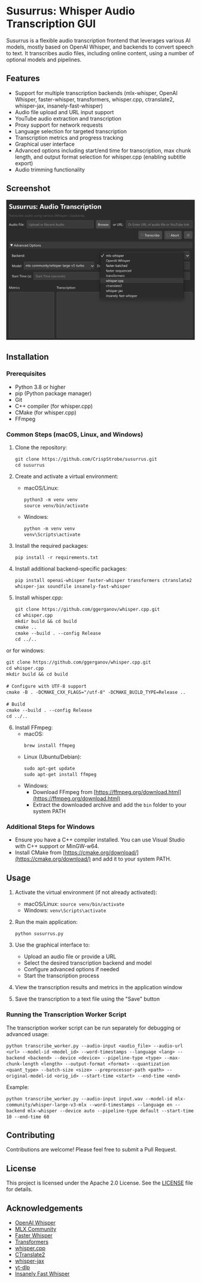 # Susurrus: Whisper Audio Transcription GUI

Susurrus is a flexible audio transcription frontend that leverages various AI models, mostly based on OpenAI Whisper, and backends to convert speech to text. It transcribes audio files, including online content, using a number of optional models and pipelines.

## Features

- Support for multiple transcription backends (mlx-whisper, OpenAI Whisper, faster-whisper, transformers, whisper.cpp, ctranslate2, whisper-jax, insanely-fast-whisper)
- Audio file upload and URL input support
- YouTube audio extraction and transcription
- Proxy support for network requests
- Language selection for targeted transcription
- Transcription metrics and progress tracking
- Graphical user interface
- Advanced options including start/end time for transcription, max chunk length, and output format selection for whisper.cpp (enabling subtitle export)
- Audio trimming functionality

## Screenshot

![Susurrus Interface](susurrus.png)

## Installation

### Prerequisites

- Python 3.8 or higher
- pip (Python package manager)
- Git
- C++ compiler (for whisper.cpp)
- CMake (for whisper.cpp)
- FFmpeg

### Common Steps (macOS, Linux, and Windows)

1. Clone the repository:
   ```
   git clone https://github.com/CrispStrobe/susurrus.git
   cd susurrus
   ```

2. Create and activate a virtual environment:
   - macOS/Linux:
     ```
     python3 -m venv venv
     source venv/bin/activate
     ```
   - Windows:
     ```
     python -m venv venv
     venv\Scripts\activate
     ```

3. Install the required packages:
   ```
   pip install -r requirements.txt
   ```

4. Install additional backend-specific packages:
   ```
   pip install openai-whisper faster-whisper transformers ctranslate2 whisper-jax soundfile insanely-fast-whisper
   ```

5. Install whisper.cpp:
   ```
   git clone https://github.com/ggerganov/whisper.cpp.git
   cd whisper.cpp
   mkdir build && cd build
   cmake ..
   cmake --build . --config Release
   cd ../..
   ```

or for windows:

   ```
   git clone https://github.com/ggerganov/whisper.cpp.git
   cd whisper.cpp
   mkdir build && cd build
   
   # Configure with UTF-8 support
   cmake -B . -DCMAKE_CXX_FLAGS="/utf-8" -DCMAKE_BUILD_TYPE=Release ..
   
   # Build
   cmake --build . --config Release
   cd ../..
   ```

6. Install FFmpeg:
   - macOS:
     ```
     brew install ffmpeg
     ```
   - Linux (Ubuntu/Debian):
     ```
     sudo apt-get update
     sudo apt-get install ffmpeg
     ```
   - Windows:
     - Download FFmpeg from [https://ffmpeg.org/download.html](https://ffmpeg.org/download.html)
     - Extract the downloaded archive and add the `bin` folder to your system PATH

### Additional Steps for Windows

- Ensure you have a C++ compiler installed. You can use Visual Studio with C++ support or MinGW-w64.
- Install CMake from [https://cmake.org/download/](https://cmake.org/download/) and add it to your system PATH.

## Usage

1. Activate the virtual environment (if not already activated):
   - macOS/Linux: `source venv/bin/activate`
   - Windows: `venv\Scripts\activate`

2. Run the main application:
   ```
   python susurrus.py
   ```

3. Use the graphical interface to:
   - Upload an audio file or provide a URL
   - Select the desired transcription backend and model
   - Configure advanced options if needed
   - Start the transcription process

4. View the transcription results and metrics in the application window

5. Save the transcription to a text file using the "Save" button

### Running the Transcription Worker Script

The transcription worker script can be run separately for debugging or advanced usage:

```
python transcribe_worker.py --audio-input <audio_file> --audio-url <url> --model-id <model_id> --word-timestamps --language <lang> --backend <backend> --device <device> --pipeline-type <type> --max-chunk-length <length> --output-format <format> --quantization <quant_type> --batch-size <size> --preprocessor-path <path> --original-model-id <orig_id> --start-time <start> --end-time <end>
```

Example:
```
python transcribe_worker.py --audio-input input.wav --model-id mlx-community/whisper-large-v3-mlx --word-timestamps --language en --backend mlx-whisper --device auto --pipeline-type default --start-time 10 --end-time 60
```

## Contributing

Contributions are welcome! Please feel free to submit a Pull Request.

## License

This project is licensed under the Apache 2.0 License. See the [LICENSE](LICENSE) file for details.

## Acknowledgements

- [OpenAI Whisper](https://github.com/openai/whisper)
- [MLX Community](https://github.com/ml-explore/mlx-examples)
- [Faster Whisper](https://github.com/guillaumekln/faster-whisper)
- [Transformers](https://github.com/huggingface/transformers)
- [whisper.cpp](https://github.com/ggerganov/whisper.cpp)
- [CTranslate2](https://github.com/OpenNMT/CTranslate2)
- [whisper-jax](https://github.com/sanchit-gandhi/whisper-jax)
- [yt-dlp](https://github.com/yt-dlp/yt-dlp)
- [Insanely Fast Whisper](https://github.com/Vaibhavs10/insanely-fast-whisper)
